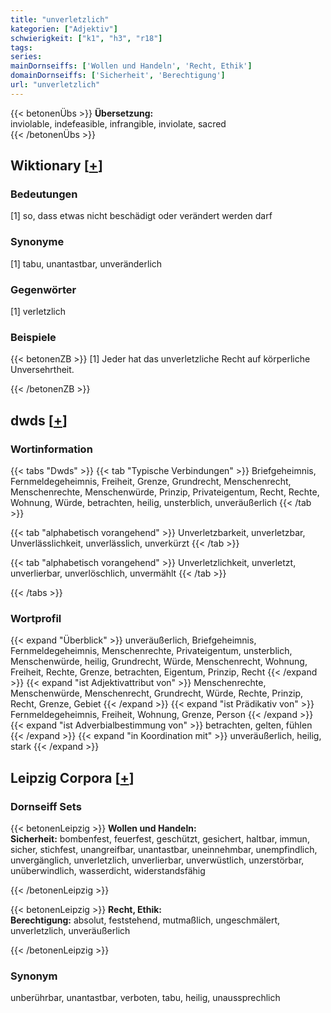 ```yaml
---
title: "unverletzlich"
kategorien: ["Adjektiv"]
schwierigkeit: ["k1", "h3", "r18"]
tags:
series:
mainDornseiffs: ['Wollen und Handeln', 'Recht, Ethik']
domainDornseiffs: ['Sicherheit', 'Berechtigung']
url: "unverletzlich"
---
```


{{< betonenÜbs >}}
**Übersetzung:**  
inviolable, indefeasible, infrangible, inviolate, sacred  
{{< /betonenÜbs >}}

## Wiktionary [[+](https://de.wiktionary.org/wiki/unverletzlich)]

### Bedeutungen
[1] so, dass etwas nicht beschädigt oder verändert werden darf  

### Synonyme
[1] tabu, unantastbar, unveränderlich  

### Gegenwörter
[1] verletzlich  

### Beispiele
{{< betonenZB >}}
[1] Jeder hat das unverletzliche Recht auf körperliche Unversehrtheit.  

{{< /betonenZB >}}


## dwds [[+](https://www.dwds.de/wb/unverletzlich)]

### Wortinformation
{{< tabs "Dwds" >}}
{{< tab "Typische Verbindungen" >}}
Briefgeheimnis, Fernmeldegeheimnis, Freiheit, Grenze, Grundrecht, Menschenrecht, Menschenrechte, Menschenwürde, Prinzip, Privateigentum, Recht, Rechte, Wohnung, Würde, betrachten, heilig, unsterblich, unveräußerlich
{{< /tab >}}

{{< tab "alphabetisch vorangehend" >}}
Unverletzbarkeit, unverletzbar, Unverlässlichkeit, unverlässlich, unverkürzt
{{< /tab >}}

{{< tab "alphabetisch vorangehend" >}}
Unverletzlichkeit, unverletzt, unverlierbar, unverlöschlich, unvermählt
{{< /tab >}}

{{< /tabs >}}

### Wortprofil
{{< expand "Überblick" >}} unveräußerlich, Briefgeheimnis, Fernmeldegeheimnis, Menschenrechte, Privateigentum, unsterblich, Menschenwürde, heilig, Grundrecht, Würde, Menschenrecht, Wohnung, Freiheit, Rechte, Grenze, betrachten, Eigentum, Prinzip, Recht {{< /expand >}}
{{< expand "ist Adjektivattribut von" >}} Menschenrechte, Menschenwürde, Menschenrecht, Grundrecht, Würde, Rechte, Prinzip, Recht, Grenze, Gebiet {{< /expand >}}
{{< expand "ist Prädikativ von" >}} Fernmeldegeheimnis, Freiheit, Wohnung, Grenze, Person {{< /expand >}}
{{< expand "ist Adverbialbestimmung von" >}} betrachten, gelten, fühlen {{< /expand >}}
{{< expand "in Koordination mit" >}} unveräußerlich, heilig, stark {{< /expand >}}

## Leipzig Corpora [[+](https://corpora.uni-leipzig.de/en/res?word=unverletzlich&corpusId=deu_newscrawl-public_2018)]

### Dornseiff Sets
{{< betonenLeipzig >}}
**Wollen und Handeln:**  
**Sicherheit:** bombenfest, feuerfest, geschützt, gesichert, haltbar, immun, sicher, stichfest, unangreifbar, unantastbar, uneinnehmbar, unempfindlich, unvergänglich, unverletzlich, unverlierbar, unverwüstlich, unzerstörbar, unüberwindlich, wasserdicht, widerstandsfähig  

{{< /betonenLeipzig >}}


{{< betonenLeipzig >}}
**Recht, Ethik:**  
**Berechtigung:** absolut, feststehend, mutmaßlich, ungeschmälert, unverletzlich, unveräußerlich  

{{< /betonenLeipzig >}}

### Synonym
unberührbar, unantastbar, verboten, tabu, heilig, unaussprechlich

